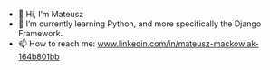 - 👋 Hi, I’m Mateusz
- 🌱 I’m currently learning Python, and more specifically the Django Framework.
- 📫 How to reach me: www.linkedin.com/in/mateusz-mackowiak-164b801bb

<!---
matyy2k/matyy2k is a ✨ special ✨ repository because its `README.md` (this file) appears on your GitHub profile.
You can click the Preview link to take a look at your changes.
- 👀 I’m interested in IT
- 💞️ I’m looking to collaborate on ...
